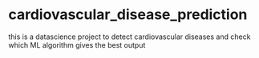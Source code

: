# cardiovascular_disease_prediction
this is a datascience project to detect cardiovascular diseases and check which ML algorithm gives the best output
